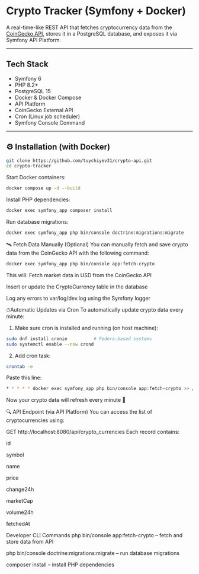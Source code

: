 #  Crypto Tracker (Symfony + Docker)

A real-time-like REST API that fetches cryptocurrency data from the [CoinGecko API](https://www.coingecko.com/en/api), stores it in a PostgreSQL database, and exposes it via Symfony API Platform.

---

##  Tech Stack

- Symfony 6
- PHP 8.2+
- PostgreSQL 15
- Docker & Docker Compose
- API Platform
- CoinGecko External API
- Cron (Linux job scheduler)
- Symfony Console Command

---

## ⚙ Installation (with Docker)

```bash
git clone https://github.com/tuychiyev31/crypto-api.git
cd crypto-tracker
```
Start Docker containers:
```bash
docker compose up -d --build
```
Install PHP dependencies:
```bash
docker exec symfony_app composer install
```

Run database migrations:
```bash
docker exec symfony_app php bin/console doctrine:migrations:migrate
```
🛰️ Fetch Data Manually (Optional)
You can manually fetch and save crypto data from the CoinGecko API with the following command:

```bash
docker exec symfony_app php bin/console app:fetch-crypto
```
This will:
Fetch market data in USD from the CoinGecko API

Insert or update the CryptoCurrency table in the database

Log any errors to var/log/dev.log using the Symfony logger

⏱Automatic Updates via Cron
To automatically update crypto data every minute:

1. Make sure cron is installed and running (on host machine):
```bash
sudo dnf install cronie          # Fedora-based systems
sudo systemctl enable --now crond
```
2. Add cron task:
```bash
crontab -e
```
Paste this line:

```bash
* * * * * docker exec symfony_app php bin/console app:fetch-crypto >> /dev/null 2>&1
```
Now your crypto data will refresh every minute 🚀

🔍 API Endpoint (via API Platform)
You can access the list of cryptocurrencies using:

GET http://localhost:8080/api/crypto_currencies
Each record contains:

id

symbol

name

price

change24h

marketCap

volume24h

fetchedAt

Developer CLI Commands
php bin/console app:fetch-crypto – fetch and store data from API

php bin/console doctrine:migrations:migrate – run database migrations

composer install – install PHP dependencies

